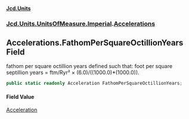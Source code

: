 #### [Jcd.Units](index.md 'index')

### [Jcd.Units.UnitsOfMeasure.Imperial](Jcd.Units.UnitsOfMeasure.Imperial.md 'Jcd.Units.UnitsOfMeasure.Imperial').[Accelerations](Accelerations.md 'Jcd.Units.UnitsOfMeasure.Imperial.Accelerations')

## Accelerations.FathomPerSquareOctillionYears Field

fathom per square octillion years defined such that: foot per square septillion years = ftm/Ryr² ×
(6.0)/((1000.0)*(1000.0)).

```csharp
public static readonly Acceleration FathomPerSquareOctillionYears;
```

#### Field Value

[Acceleration](Acceleration.md 'Jcd.Units.UnitTypes.Acceleration')